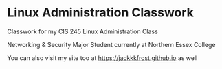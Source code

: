 # Linux Administration Classwork
Classwork for my CIS 245 Linux Administration Class

Networking & Security Major Student currently at Northern Essex College

You can also visit my site too at https://jackkkfrost.github.io as well
